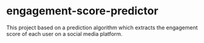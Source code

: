 # engagement-score-predictor
This project based on a prediction algorithm which extracts the engagement score of each user on a social media platform.
